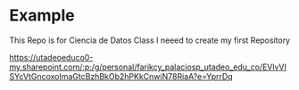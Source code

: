 # Example
This Repo is for Ciencia de Datos Class
I neeed to create my first Repository


https://utadeoeduco0-my.sharepoint.com/:p:/g/personal/farikcy_palaciosp_utadeo_edu_co/EVlvVISYcVtGncoxoImaGtcBzhBkOb2hPKkCnwiN78RiaA?e=YprrDq
